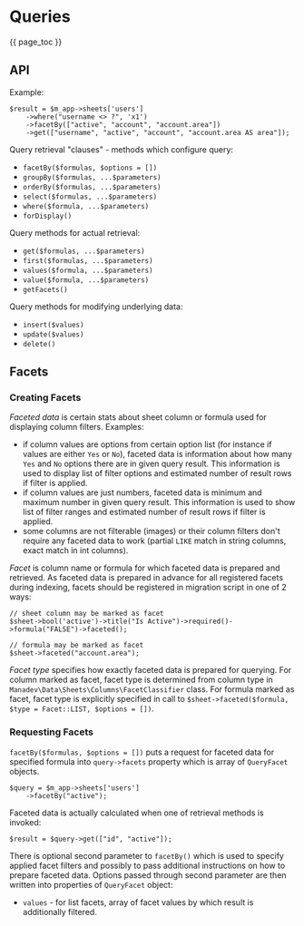 # Queries #

{{ page_toc }}

## API ##

Example:

    $result = $m_app->sheets['users']
        ->where("username <> ?", 'x1')
        ->facetBy(["active", "account", "account.area"])
        ->get(["username", "active", "account", "account.area AS area"]);
 
Query retrieval "clauses" - methods which configure query:

* `facetBy($formulas, $options = [])`
* `groupBy($formulas, ...$parameters)`
* `orderBy($formulas, ...$parameters)`
* `select($formulas, ...$parameters)`
* `where($formula, ...$parameters)`
* `forDisplay()`

Query methods for actual retrieval:

* `get($formulas, ...$parameters)`
* `first($formulas, ...$parameters)`
* `values($formula, ...$parameters)`
* `value($formula, ...$parameters)`
* `getFacets()`

Query methods for modifying underlying data:

* `insert($values)`
* `update($values)`
* `delete()`

## Facets ##

### Creating Facets ###

*Faceted data* is certain stats about sheet column or formula used for displaying column filters. Examples:

* if column values are options from certain option list (for instance if values are either `Yes` or `No`), faceted data is information about how many `Yes` and `No` options there are in given query result. This information is used to display list of filter options and estimated number of result rows if filter is applied.
* if column values are just numbers, faceted data is minimum and maximum number in given query result. This information is used to show list of filter ranges and estimated number of result rows if filter is applied.
* some columns are not filterable (images) or their column filters don't require any faceted data to work (partial `LIKE` match in string columns, exact match in int columns). 

*Facet* is column name or formula for which faceted data is prepared and retrieved. As faceted data is prepared in advance for all registered facets during indexing, facets should be registered in migration script in one of 2 ways:

    // sheet column may be marked as facet
    $sheet->bool('active')->title("Is Active")->required()->formula("FALSE")->faceted();

    // formula may be marked as facet
    $sheet->faceted("account.area");

*Facet type* specifies how exactly faceted data is prepared for querying. For column marked as facet, facet type is determined from column type in `Manadev\Data\Sheets\Columns\FacetClassifier` class. For formula marked as facet, facet type is explicitly specified in call to `$sheet->faceted($formula, $type = Facet::LIST, $options = [])`.  

### Requesting Facets ###

`facetBy($formulas, $options = [])` puts a request for faceted data for specified formula into `query->facets` property which is array of `QueryFacet` objects. 

    $query = $m_app->sheets['users']
        ->facetBy("active");

Faceted data is actually calculated when one of retrieval methods is invoked:

    $result = $query->get(["id", "active"]);

There is optional second parameter to `facetBy()` which is used to specify applied facet filters and possibly to pass additional instructions on how to prepare faceted data. Options passed through second parameter are then written into properties of `QueryFacet` object:

* `values` - for list facets, array of facet values by which result is additionally filtered.  


